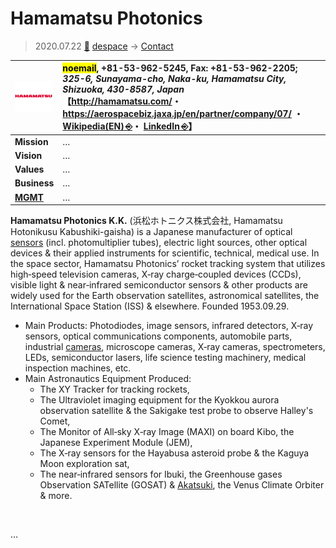 # Hamamatsu Photonics
> 2020.07.22 [🚀](../../index/index.md) [despace](../index.md) → [Contact](../contact.md)

|[![](../f/con/h/hamamatsu_phot_logo1_thumb.png)](../f/con/h/hamamatsu_phot_logo1.png)|<mark>noemail</mark>, +81-53-962-5245, Fax: +81-53-962-2205;<br> *325-6, Sunayama-cho, Naka-ku, Hamamatsu City, Shizuoka, 430-8587, Japan*<br> 【<http://hamamatsu.com/>・ <https://aerospacebiz.jaxa.jp/en/partner/company/07/> ・ [Wikipedia(EN) ⎆](https://en.wikipedia.org/wiki/Hamamatsu_Photonics)・ [LinkedIn ⎆](https://www.linkedin.com/company/hamamatsu/)】|
|:--|:--|
|**Mission**|…|
|**Vision**|…|
|**Values**|…|
|**Business**|…|
|**[MGMT](../mgmt.md)**|…|

**Hamamatsu Photonics K.K.** (浜松ホトニクス株式会社, Hamamatsu Hotonikusu Kabushiki-gaisha) is a Japanese manufacturer of optical [sensors](../sensor.md) (incl. photomultiplier tubes), electric light sources, other optical devices & their applied instruments for scientific, technical, medical use. In the space sector, Hamamatsu Photonics’ rocket tracking system that utilizes high‑speed television cameras, X‑ray charge‑coupled devices (CCDs), visible light & near‑infrared semiconductor sensors & other products are widely used for the Earth observation satellites, astronomical satellites, the International Space Station (ISS) & elsewhere. Founded 1953.09.29.

   - Main Products: Photodiodes, image sensors, infrared detectors, X‑ray sensors, optical communications components, automobile parts, industrial [cameras](../cam.md), microscope cameras, X‑ray cameras, spectrometers, LEDs, semiconductor lasers, life science testing machinery, medical inspection machines, etc.
   - Main Astronautics Equipment Produced:
      - The XY Tracker for tracking rockets,
      - The Ultraviolet imaging equipment for the Kyokkou aurora observation satellite & the Sakigake test probe to observe Halley's Comet,
      - The Monitor of All‑sky X‑ray Image (MAXI) on board Kibo, the Japanese Experiment Module (JEM),
      - The X‑ray sensors for the Hayabusa asteroid probe & the Kaguya Moon exploration sat,
      - The near‑infrared sensors for Ibuki, the Greenhouse gases Observation SATellite (GOSAT) & [Akatsuki](akatsuki.md), the Venus Climate Orbiter & more.

<p style="page-break-after:always"> </p>

…

